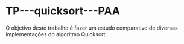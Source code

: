 # TP---quicksort---PAA
O objetivo deste trabalho é fazer um estudo comparativo de diversas implementações do algoritmo Quicksort.
